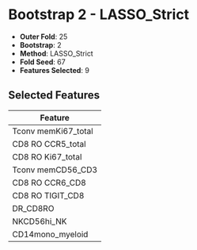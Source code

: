 # Bootstrap 2 - LASSO_Strict

- **Outer Fold**: 25
- **Bootstrap**: 2
- **Method**: LASSO_Strict
- **Fold Seed**: 67
- **Features Selected**: 9

## Selected Features

| Feature |
|---------|
| Tconv memKi67_total |
| CD8 RO CCR5_total |
| CD8 RO Ki67_total |
| Tconv memCD56_CD3 |
| CD8 RO CCR6_CD8 |
| CD8 RO TIGIT_CD8 |
| DR_CD8RO |
| NKCD56hi_NK |
| CD14mono_myeloid |
